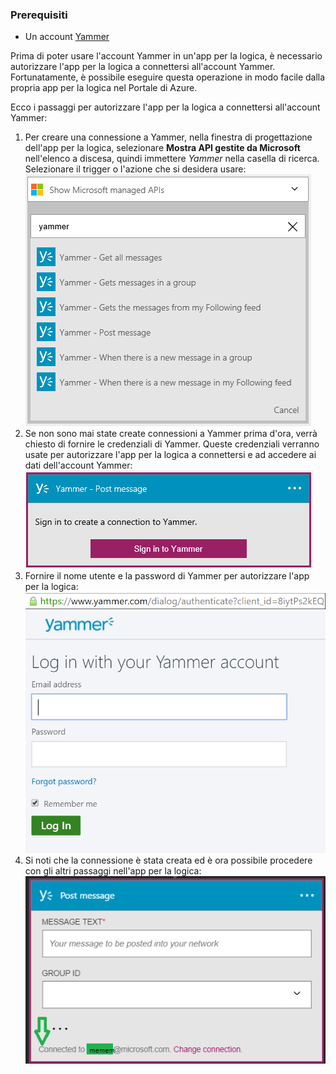### Prerequisiti
* Un account [Yammer](https://www.yammer.com/) 

Prima di poter usare l'account Yammer in un'app per la logica, è necessario autorizzare l'app per la logica a connettersi all'account Yammer. Fortunatamente, è possibile eseguire questa operazione in modo facile dalla propria app per la logica nel Portale di Azure.

Ecco i passaggi per autorizzare l'app per la logica a connettersi all'account Yammer:

1. Per creare una connessione a Yammer, nella finestra di progettazione dell'app per la logica, selezionare **Mostra API gestite da Microsoft** nell'elenco a discesa, quindi immettere *Yammer* nella casella di ricerca. Selezionare il trigger o l'azione che si desidera usare: ![](./media/connectors-create-api-yammer/yammer-1.png)
2. Se non sono mai state create connessioni a Yammer prima d'ora, verrà chiesto di fornire le credenziali di Yammer. Queste credenziali verranno usate per autorizzare l'app per la logica a connettersi e ad accedere ai dati dell'account Yammer: ![](./media/connectors-create-api-yammer/yammer-2.png)
3. Fornire il nome utente e la password di Yammer per autorizzare l'app per la logica: ![](./media/connectors-create-api-yammer/yammer-3.png)   
4. Si noti che la connessione è stata creata ed è ora possibile procedere con gli altri passaggi nell'app per la logica: ![](./media/connectors-create-api-yammer/yammer-4.png)   


